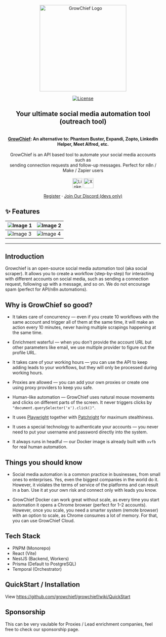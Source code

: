 <p align="center">
  <a href="https://growchief.com/" target="_blank">
  <picture>
    <source media="(prefers-color-scheme: dark)" srcset="https://github.com/user-attachments/assets/1ba8233b-856e-448e-899b-5f9445e65d85">
    <img alt="GrowChief Logo" src="https://github.com/user-attachments/assets/50401d55-d870-478a-a5c4-ef6b474e6ccc" width="280"/>
  </picture>
  </a>
</p>

<p align="center">
<a href="https://opensource.org/license/agpl-v3">
  <img src="https://img.shields.io/badge/License-AGPL%203.0-blue.svg" alt="License">
</a>
</p>

<div align="center">
  <strong>
  <h2>Your ultimate social media automation tool (outreach tool)</h2><br />
  <a href="https://growchief.com">GrowChief</a>: An alternative to: Phantom Buster, Expandi, Zopto, LinkedIn Helper, Meet Alfred, etc.<br /><br />
  </strong>
  GrowChief is an API based tool to automate your social media accounts such as<br />sending connection requests and follow-up messages. Perfect for n8n / Make / Zapier users
</div>

<div class="flex" align="center">
  <br />
  <img alt="Linkedin" src="https://postiz.com/svgs/socials/Linkedin.svg" width="32">
  <img alt="X" src="https://postiz.com/svgs/socials/X.svg" width="32">
</div>

<p align="center">
  <a href="https://platform.growchief.com">Register</a>
  ·
  <a href="https://discord.growchief.com">Join Our Discord (devs only)</a>
</p>

## ✨ Features

| ![Image 1](https://github.com/user-attachments/assets/492ffc23-98ff-4d1b-a812-34debc0d2161) | ![Image 2](https://github.com/user-attachments/assets/1dd33597-dc87-45a7-8380-f31c102c3687) |
| ------------------------------------------------------------------------------------------- | ------------------------------------------------------------------------------------------- |
| ![Image 3](https://github.com/user-attachments/assets/ba7d377a-8ede-424e-9c5e-6f7741d97f81) | ![Image 4](https://github.com/user-attachments/assets/17e903c8-b32c-4f6c-b565-dc30f240f069) |

---

## Introduction

Growchief is an open-source social media automation tool (aka social scraper). It allows you to create a workflow (step-by-step) for interacting with different accounts on social media, such as sending a connection request, following up with a message, and so on.
We do not encourage spam (perfect for API/n8n automations).

## Why is GrowChief so good?

* It takes care of concurrency — even if you create 10 workflows with the same account and trigger all of them at the same time, it will make an action every 10 minutes, never having multiple scrapings happening at the same time.

* Enrichment waterful — when you don't provide the account URL but other parameters like email, we use multiple provider to figure out the profile URL.

* It takes care of your working hours — you can use the API to keep adding leads to your workflows, but they will only be processed during working hours.

* Proxies are allowed — you can add your own proxies or create one using proxy providers to keep you safe.

* Human-like automation — GrowChief uses natural mouse movements and clicks on different parts of the screen. It never triggers clicks by `"document.querySelector('x').click()"`.

* It uses [Playwright](https://github.com/microsoft/playwright) together with [Patchright](https://github.com/Kaliiiiiiiiii-Vinyzu/patchright) for maximum stealthiness.

* It uses a special technology to authenticate your accounts — you never need to put your username and password directly into the system.

* It always runs in headful — our Docker image is already built with `xvfb` for real human automation.

## Things you should know

* Social media automation is a common practice in businesses, from small ones to enterprises. Yes, even the biggest companies in the world do it.
  However, it violates the terms of service of the platforms and can result in a ban. Use it at your own risk and connect only with leads you know.

* GrowChief Docker can work great without scale, as every time you start automation it opens a Chrome browser (perfect for 1–2 accounts).
  However, once you scale, you need a smarter system (remote browser) with an option to scale, as Chrome consumes a lot of memory. For that, you can use GrowChief Cloud.


## Tech Stack

* PNPM (Monorepo)
* React (Vite)
* NestJS (Backend, Workers)
* Prisma (Default to PostgreSQL)
* Temporal (Orchestrator)

## QuickStart / Installation

View https://github.com/growchief/growchief/wiki/QuickStart

## Sponsorship

This can be very vaulable for Proxies / Lead enrichment companies, feel free to check our sponsorship page.
